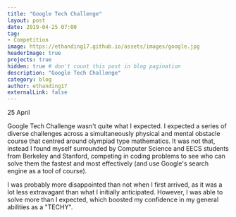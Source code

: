 ```yaml
---
title: "Google Tech Challenge"
layout: post
date: 2019-04-25 07:00
tag:
- Competition
image: https://ethanding17.github.io/assets/images/google.jpg
headerImage: true
projects: true
hidden: true # don't count this post in blog pagination
description: "Google Tech Challenge"
category: blog
author: ethanding17
externalLink: false
---
```


25 April

Google Tech Challenge wasn't quite what I expected. I expected a series of diverse challenges across a simultaneously physical and mental obstacle course that centred around olympiad type mathematics. It was not that, instead I found myself surrounded by Computer Science and EECS students from Berkeley and Stanford, competing in coding problems to see who can solve them the fastest and most effectively (and use Google's search engine as a tool of course).

I was probably more disappointed than not when I first arrived, as it was a lot less extravagant than what I initially anticipated. However, I was able to solve more than I expected, which boosted my confidence in my general abilities as a "TECHY".
